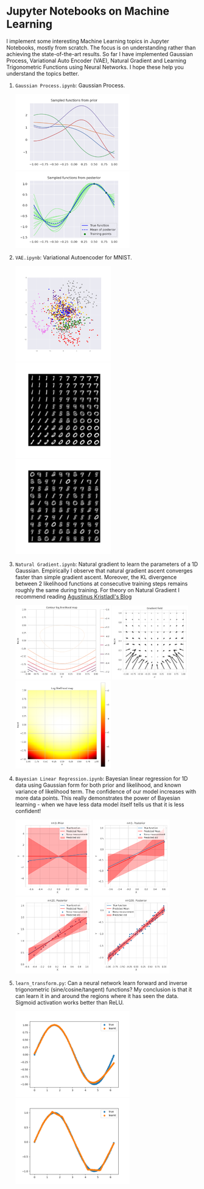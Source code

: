 # Jupyter Notebooks on Machine Learning

I implement some interesting Machine Learning topics in Jupyter Notebooks, mostly from scratch. The focus is on understanding rather than achieving the state-of-the-art results. So far I have implemented Gaussian Process, Variational Auto Encoder (VAE), Natural Gradient and Learning Trigonometric Functions using Neural Networks. I hope these help you understand the topics better.

1. `Gaussian Process.ipynb`: Gaussian Process.
	<p float="center">
		<img src="figures/gp_prior.png" width="300"/>
		<img src="figures/gp.png" width="300"/>
	</p>

1. `VAE.ipynb`: Variational Autoencoder for MNIST.
	<p float="center">
		<img src="figures/VAE_latent.png" width="250"/>
		<img src="figures/VAE_latent_dec.png" width="250"/>
	    <img src="figures/VAE_samples.png" width="250"/>
	</p>

1. `Natural Gradient.ipynb`: Natural gradient to learn the parameters of a 1D Gaussian. Empirically I observe that natural gradient ascent converges faster than simple gradient ascent. Moreover, the KL divergence between 2 likelihood functions at consecutive training steps remains roughly the same during training. For theory on Natural Gradient I recommend reading [Agustinus Kristladl's Blog](https://wiseodd.github.io/techblog/2018/03/14/natural-gradient/#:~:text=Up%20to%20constant%20factor%20of,%E2%88%87%CE%B8L(%CE%B8).)
	<p float="center">
	    <img src="figures/natural_contour.png" width=250/>
	    <img src="figures/natural_gradient_field.png" width=200/>
	    <img src="figures/natural_likelihood_map.png" width=250/>
	</p>

1. `Bayesian Linear Regression.ipynb`: Bayesian linear regression for 1D data using Gaussian form for both prior and likelihood, and known variance of likelihood term. The confidence of our model increases with more data points. This really demonstrates the power of Bayesian learning - when we have less data model itself tells us that it is less confident!
	<p float="center">
		<img src="figures/n=3, Prior.png" width="200">		
		<img src="figures/n=3, Posterior.png" width="200">
		<img src="figures/n=20, Posterior.png" width="200">
		<img src="figures/n=100, Posterior.png" width="200">
	</p>

1. `learn_transform.py`: Can a neural network learn forward and inverse trigonometric (sine/cosine/tangent) functions? My conclusion is that it can learn it in and around the regions where it has seen the data. Sigmoid activation works better than ReLU.
	<p float="center">
	    <img src="figures/sigmoid.png" width=300/>
	    <img src="figures/relu.png" width=300/>
	</p>





